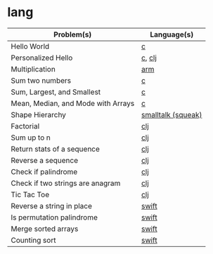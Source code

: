 # lang

Problem(s) | Language(s)
--- | ---
Hello World | [c](https://github.com/hoanhan101/lang/blob/master/c/hello_world.c)
Personalized Hello | [c](https://github.com/hoanhan101/lang/blob/master/c/personalized_hello.c), [clj](https://github.com/hoanhan101/lang/blob/master/clj/personalized-hello.clj)
Multiplication | [arm](https://github.com/hoanhan101/lang/blob/master/arm/FastMultiply)
Sum two numbers | [c](https://github.com/hoanhan101/lang/blob/master/c/sum_two_int.c)
Sum, Largest, and Smallest | [c](https://github.com/hoanhan101/lang/blob/master/c/sum_largest_smallest.c)
Mean, Median, and Mode with Arrays | [c](https://github.com/hoanhan101/lang/blob/master/c/mean_median_mode.c)
Shape Hierarchy | [smalltalk (squeak)](https://github.com/hoanhan101/lang/blob/master/smalltalk/Shape.st)
Factorial | [clj](https://github.com/hoanhan101/lang/blob/master/clj/factorial.clj)
Sum up to n | [clj](https://github.com/hoanhan101/lang/blob/master/clj/sum-up-to-n.clj)
Return stats of a sequence | [clj](https://github.com/hoanhan101/lang/blob/master/clj/stats.clj)
Reverse a sequence | [clj](https://github.com/hoanhan101/lang/blob/master/clj/reverse-seq.clj)
Check if palindrome | [clj](https://github.com/hoanhan101/lang/blob/master/clj/palindrome.clj)
Check if two strings are anagram | [clj](https://github.com/hoanhan101/lang/blob/master/clj/anagram.clj)
Tic Tac Toe | [clj](https://github.com/hoanhan101/lang/blob/master/clj/tictactoe.clj)
Reverse a string in place | [swift](https://github.com/hoanhan101/lang/blob/master/swift/revstring.swift)
Is permutation palindrome | [swift](https://github.com/hoanhan101/lang/blob/master/swift/palindrome.swift)
Merge sorted arrays | [swift](https://github.com/hoanhan101/lang/blob/master/swift/merge.swift)
Counting sort | [swift](https://github.com/hoanhan101/lang/blob/master/swift/counting.swift)
